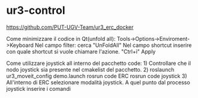 # ur3-control

https://github.com/PUT-UGV-Team/ur3_erc_docker


Come minimizzare il codice in Qt(unfold all):
Tools->Options->Enviroment->Keyboard
Nel campo filter: cerca "UnFoldAll"
Nel campo shortcut inserire con quale shortcut si vuole chiamare l'azione. "Ctrl+ì"
Apply


Come utilizzare joystick all interno del pacchetto code:
1)
Controllare che il nodo joystick sia presente nel cmakelist del pacchetto.
2)
roslaunch ur3_moveit_config demo.launch
rosrun code ERC
rosrun code joystick
3)
All'interno di ERC selezionare modalità joystick. A quel punto dal processo joystick inserire i comandi

